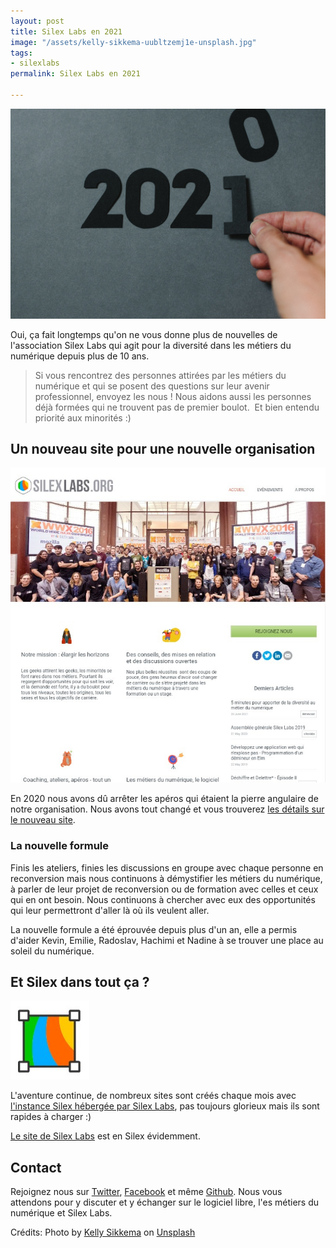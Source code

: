 ```yaml
---
layout: post
title: Silex Labs en 2021
image: "/assets/kelly-sikkema-uubltzemj1e-unsplash.jpg"
tags:
- silexlabs
permalink: Silex Labs en 2021

---
```

![Silex Labs en 2021](/assets/kelly-sikkema-uubltzemj1e-unsplash.jpg "Silex Labs en 2021")

Oui, ça fait longtemps qu'on ne vous donne plus de nouvelles de l'association Silex Labs qui agit pour la diversité dans les métiers du numérique depuis plus de 10 ans.

> Si vous rencontrez des personnes attirées par les métiers du numérique et qui se posent des questions sur leur avenir professionnel, envoyez les nous ! Nous aidons aussi les personnes déjà formées qui ne trouvent pas de premier boulot.  Et bien entendu priorité aux minorités :)

## Un nouveau site pour une nouvelle organisation

![](/assets/a4af651e-9261-9e13-da56-3ed367247c58.png)

En 2020 nous avons dû arrêter les apéros qui étaient la pierre angulaire de notre organisation. Nous avons tout changé et vous trouverez [les détails sur le nouveau site](https://www.silexlabs.org "le nouveau site de l'association silex Labs").

### La nouvelle formule

Finis les ateliers, finies les discussions en groupe avec chaque personne en reconversion mais nous continuons à démystifier les métiers du numérique, à parler de leur projet de reconversion ou de formation avec celles et ceux qui en ont besoin. Nous continuons à chercher avec eux des opportunités qui leur permettront d'aller là où ils veulent aller.

La nouvelle formule a été éprouvée depuis plus d'un an, elle a permis d'aider Kevin, Emilie, Radoslav, Hachimi et Nadine à se trouver une place au soleil du numérique.

## Et Silex dans tout ça ?

![](/assets/b49bb3f2-80ab-7b37-0aae-261feadaf4bc.jpg)

L'aventure continue, de nombreux sites sont créés chaque mois avec [l'instance Silex hébergée par Silex Labs](https://www.silex.me/instances/ "instance Silex hébergée par Silex Labs"), pas toujours glorieux mais ils sont rapides à charger :)

[Le site de Silex Labs](https://www.silexlabs.org "Le site de Silex Labs") est en Silex évidemment.

## Contact

Rejoignez nous sur [Twitter](https://twitter.com/silexlabs "silex labs sur Twitter"), [Facebook](https://facebook.com/silexlabs/ "silex Labs sur Facebook") et même [Github](https://github.com/silexlabs "silex labs sur GitHub"). Nous vous attendons pour y discuter et y échanger sur le logiciel libre, l'es métiers du numérique et Silex Labs.

Crédits: Photo by <a href="https://unsplash.com/@kellysikkema?utm_source=unsplash&utm_medium=referral&utm_content=creditCopyText">Kelly Sikkema</a> on <a href="https://unsplash.com/s/photos/2021?utm_source=unsplash&utm_medium=referral&utm_content=creditCopyText">Unsplash</a>
